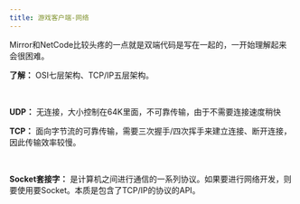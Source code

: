 ```yaml
---
title: 游戏客户端-网络
---
```


Mirror和NetCode比较头疼的一点就是双端代码是写在一起的，一开始理解起来会很困难。

**了解：** OSI七层架构、TCP/IP五层架构。

&nbsp;

**UDP：** 无连接，大小控制在64K里面，不可靠传输，由于不需要连接速度稍快

**TCP：** 面向字节流的可靠传输，需要三次握手/四次挥手来建立连接、断开连接，因此传输效率较慢。

&nbsp;

**Socket套接字：** 是计算机之间进行通信的一系列协议。如果要进行网络开发，则要使用要Socket。本质是包含了TCP/IP的协议的API。